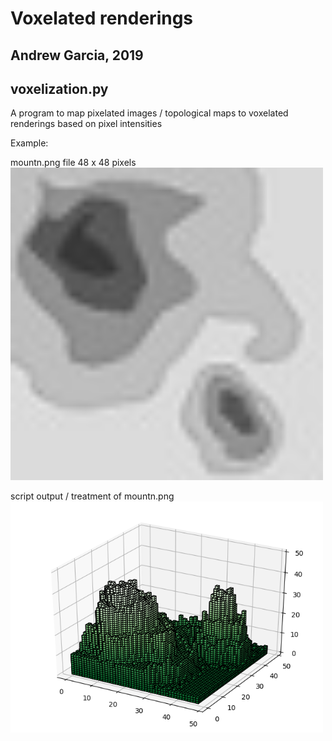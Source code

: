 # Voxelated renderings
## Andrew Garcia, 2019

## voxelization.py

A program to map pixelated images / topological maps
to voxelated renderings based on pixel intensities

Example:

mountn.png file 48 x 48 pixels
<img src="mountn.png" alt="drawing" width="500"/></a>

script output / treatment of mountn.png
<img src="output.png" alt="drawing" width="500"/></a>
